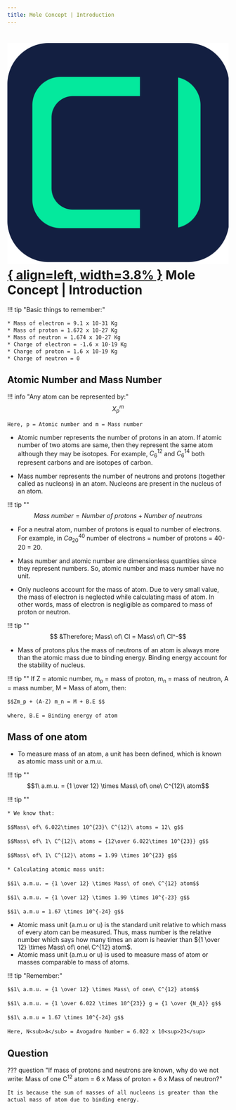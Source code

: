 ```yaml
---
title: Mole Concept | Introduction
---
```


# [![ChemistryEdu Logo](../../images/favicon.svg){ align=left, width=3.8% }](../../index.md)  Mole Concept | Introduction

!!! tip "Basic things to remember:"

    * Mass of electron = 9.1 x 10-31 Kg
    * Mass of proton = 1.672 x 10-27 Kg
    * Mass of neutron = 1.674 x 10-27 Kg
    * Charge of electron = -1.6 x 10-19 Kg
    * Charge of proton = 1.6 x 10-19 Kg
    * Charge of neutron = 0


## Atomic Number and Mass Number

!!! info "Any atom can be represented by:"
    $$X_p^m$$ 
    
    Here, p = Atomic number and m = Mass number

* Atomic number represents the number of protons in an atom. If atomic number of two atoms are same, then they represent the same atom although they may be isotopes. For example, $C_6^{12}$ and $C_6^{14}$ both represent
carbons and are isotopes of carbon.

* Mass number represents the number of neutrons and protons (together called as nucleons) in an atom. Nucleons are present in the nucleus of an atom.

!!! tip ""
    $$Mass\ number = Number\ of\ protons + Number\ of\ neutrons$$

* For a neutral atom, number of protons is equal to number of electrons. For example, in $Ca_{20}^{40}$ number of electrons = number of protons = 40-20 = 20.

* Mass number and atomic number are dimensionless quantities since they represent numbers. So, atomic number and mass number have no unit.

* Only nucleons account for the mass of atom. Due to very small value, the mass of electron is neglected while calculating mass of atom. In other words, mass of electron is negligible as compared to mass of proton or neutron.

!!! tip ""
    $$ &Therefore; Mass\ of\ Cl = Mass\ of\ Cl^-$$

* Mass of protons plus the mass of neutrons of an atom is always more than the atomic mass due to binding energy. Binding energy account for the stability of nucleus.

!!! tip ""
    If Z = atomic number, m<sub>p</sub> = mass of proton, m<sub>n</sub> = mass of neutron, A = mass number, M = Mass of atom, then:
    
    $$Zm_p + (A-Z) m_n = M + B.E $$
                  
    where, B.E = Binding energy of atom

## Mass of one atom

* To measure mass of an atom, a unit has been defined, which is known as atomic mass unit or a.m.u.

!!! tip ""
    $$1\ a.m.u. = {1 \over 12} \times Mass\ of\ one\ C^{12}\ atom$$

!!! tip ""

    * We know that:

    $$Mass\ of\ 6.022\times 10^{23}\ C^{12}\ atoms = 12\ g$$

    $$Mass\ of\ 1\ C^{12}\ atoms = {12\over 6.022\times 10^{23}} g$$

    $$Mass\ of\ 1\ C^{12}\ atoms = 1.99 \times 10^{23} g$$

    * Calculating atomic mass unit:

    $$1\ a.m.u. = {1 \over 12} \times Mass\ of one\ C^{12} atom$$

    $$1\ a.m.u. = {1 \over 12} \times 1.99 \times 10^{-23} g$$

    $$1\ a.m.u = 1.67 \times 10^{-24} g$$

* Atomic mass unit (a.m.u or u) is the standard unit relative to which mass of every atom can be measured. 
Thus, mass number is the relative number which says how many times an atom is heavier than ${1 \over 12} \times Mass\ of\ one\ C^{12} atom$.
* Atomic mass unit (a.m.u or u) is used to measure mass of atom or masses comparable to mass of atoms.
  
!!! tip "Remember:"

    $$1\ a.m.u. = {1 \over 12} \times Mass\ of one\ C^{12} atom$$
    
    $$1\ a.m.u. = {1 \over 6.022 \times 10^{23}} g = {1 \over {N_A}} g$$
    
    $$1\ a.m.u = 1.67 \times 10^{-24} g$$
    
    Here, N<sub>A</sub> = Avogadro Number = 6.022 x 10<sup>23</sup>

## Question

??? question "If mass of protons and neutrons are known, why do we not write: Mass of one C<sup>12</sup> atom = 6 x Mass of proton + 6 x Mass of neutron?"
    
    It is because the sum of masses of all nucleons is greater than the actual mass of atom due to binding energy.